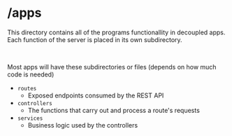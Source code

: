 # /apps

This directory contains all of the programs functionallity in decoupled apps.  
Each function of the server is placed in its own subdirectory.  

<br>

Most apps will have these subdirectories or files (depends on how much code is needed)
- `routes`
    - Exposed endpoints consumed by the REST API
- `controllers`
    - The functions that carry out and process a route's requests
- `services`
    - Business logic used by the controllers